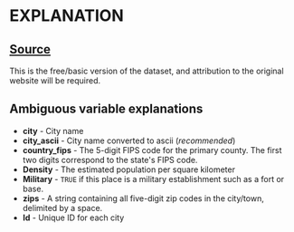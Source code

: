 # EXPLANATION

## [Source](https://simplemaps.com/data/us-cities)

This is the free/basic version of the dataset, and attribution to the original website will be required.

## Ambiguous variable explanations

- **city** - City name
- **city_ascii** - City name converted to ascii (_recommended_)
- **country_fips** - The 5-digit FIPS code for the primary county. The first two digits correspond to the state's FIPS code.
- **Density** - The estimated population per square kilometer
- **Military** - `TRUE` if this place is a military establishment such as a fort or base.
- **zips** - A string containing all five-digit zip codes in the city/town, delimited by a space.
- **Id** - Unique ID for each city
